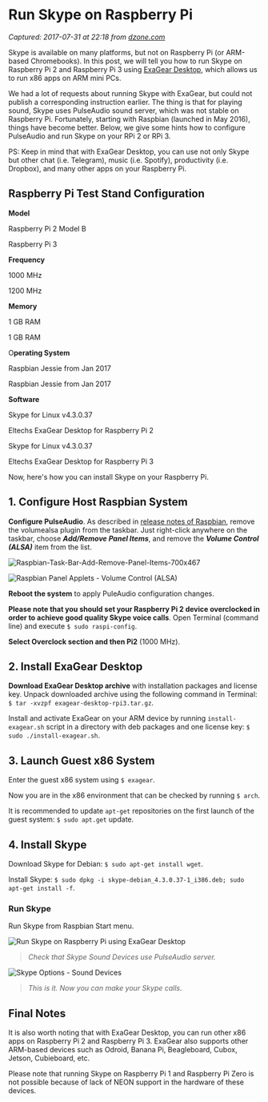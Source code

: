 # Run Skype on Raspberry Pi

_Captured: 2017-07-31 at 22:18 from [dzone.com](https://dzone.com/articles/run-skype-on-raspberry-pi)_

Skype is available on many platforms, but not on Raspberry Pi (or ARM-based Chromebooks). In this post, we will tell you how to run Skype on Raspberry Pi 2 and Raspberry Pi 3 using [ExaGear Desktop](https://eltechs.com/product/exagear-desktop/), which allows us to run x86 apps on ARM mini PCs.

We had a lot of requests about running Skype with ExaGear, but could not publish a corresponding instruction earlier. The thing is that for playing sound, Skype uses PulseAudio sound server, which was not stable on Raspberry Pi. Fortunately, starting with Raspbian (launched in May 2016), things have become better. Below, we give some hints how to configure PulseAudio and run Skype on your RPi 2 or RPi 3.

PS: Keep in mind that with ExaGear Desktop, you can use not only Skype but other chat (i.e. Telegram), music (i.e. Spotify), productivity (i.e. Dropbox), and many other apps on your Raspberry Pi.

## Raspberry Pi Test Stand Configuration

**Model**

Raspberry Pi 2 Model B

Raspberry Pi 3

**Frequency**

1000 MHz

1200 MHz

**Memory**

1 GB RAM

1 GB RAM

O**perating System**

Raspbian Jessie from Jan 2017

Raspbian Jessie from Jan 2017

**Software**

Skype for Linux v4.3.0.37

Eltechs ExaGear Desktop for Raspberry Pi 2

Skype for Linux v4.3.0.37

Eltechs ExaGear Desktop for Raspberry Pi 3

Now, here's how you can install Skype on your Raspberry Pi.

## 1\. Configure Host Raspbian System

**Configure PulseAudio**. As described in [release notes of Raspbian](https://www.raspberrypi.org/blog/another-update-raspbian/), remove the volumealsa plugin from the taskbar. Just right-click anywhere on the taskbar, choose **_Add/Remove Panel Items_**, and remove the **_Volume Control (ALSA)_** item from the list.

![Raspbian-Task-Bar-Add-Remove-Panel-Items-700x467](https://eltechs.com/wp-content/uploads/2017/02/Raspbian-Task-Bar-Add-Remove-Panel-Items-700x467.png)

![Raspbian Panel Applets - Volume Control \(ALSA\)](https://eltechs.com/wp-content/uploads/2017/02/Raspbian-Volume-Control-ALSA-700x467.png)

**Reboot the system** to apply PuleAudio configuration changes.

**Please note that you should set your Raspberry Pi 2 device overclocked in order to achieve good quality Skype voice calls**. Open Terminal (command line) and execute `$ sudo raspi-config`.

**Select Overclock section and then Pi2** (1000 MHz).

## 2\. Install ExaGear Desktop

**Download ExaGear Desktop archive** with installation packages and license key. Unpack downloaded archive using the following command in Terminal: `$ tar -xvzpf exagear-desktop-rpi3.tar.gz`.

Install and activate ExaGear on your ARM device by running `install-exagear.sh` script in a directory with deb packages and one license key: `$ sudo ./install-exagear.sh`.

## 3\. Launch Guest x86 System

Enter the guest x86 system using `$ exagear`.

Now you are in the x86 environment that can be checked by running `$ arch`.

It is recommended to update `apt-get` repositories on the first launch of the guest system: `$ sudo apt.get` update.

## 4\. Install Skype

Download Skype for Debian: `$ sudo apt-get install wget`.

Install Skype: `$ sudo dpkg -i skype-debian_4.3.0.37-1_i386.deb; sudo apt-get install -f`.

### Run Skype

Run Skype from Raspbian Start menu.

![Run Skype on Raspberry Pi using ExaGear Desktop](https://eltechs.com/wp-content/uploads/2017/02/Run-Skype-on-Raspberry-Pi-using-ExaGear-Desktop-700x467.png)

> _Check that Skype Sound Devices use PulseAudio server._

![Skype Options - Sound Devices](https://eltechs.com/wp-content/uploads/2017/02/Skype-options-Sound-Devices-700x388.png)

> _This is it. Now you can make your Skype calls._

## Final Notes

It is also worth noting that with ExaGear Desktop, you can run other x86 apps on Raspberry Pi 2 and Raspberry Pi 3. ExaGear also supports other ARM-based devices such as Odroid, Banana Pi, Beagleboard, Cubox, Jetson, Cubieboard, etc.

Please note that running Skype on Raspberry Pi 1 and Raspberry Pi Zero is not possible because of lack of NEON support in the hardware of these devices.
